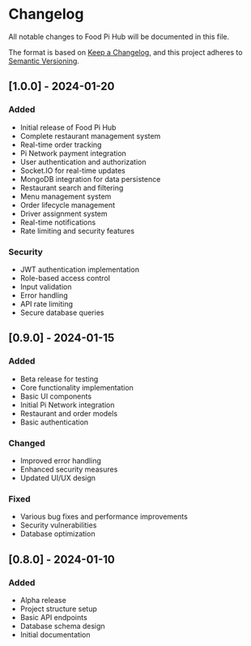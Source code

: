 # Changelog

All notable changes to Food Pi Hub will be documented in this file.

The format is based on [Keep a Changelog](https://keepachangelog.com/en/1.0.0/),
and this project adheres to [Semantic Versioning](https://semver.org/spec/v2.0.0.html).

## [1.0.0] - 2024-01-20

### Added
- Initial release of Food Pi Hub
- Complete restaurant management system
- Real-time order tracking
- Pi Network payment integration
- User authentication and authorization
- Socket.IO for real-time updates
- MongoDB integration for data persistence
- Restaurant search and filtering
- Menu management system
- Order lifecycle management
- Driver assignment system
- Real-time notifications
- Rate limiting and security features

### Security
- JWT authentication implementation
- Role-based access control
- Input validation
- Error handling
- API rate limiting
- Secure database queries

## [0.9.0] - 2024-01-15

### Added
- Beta release for testing
- Core functionality implementation
- Basic UI components
- Initial Pi Network integration
- Restaurant and order models
- Basic authentication

### Changed
- Improved error handling
- Enhanced security measures
- Updated UI/UX design

### Fixed
- Various bug fixes and performance improvements
- Security vulnerabilities
- Database optimization

## [0.8.0] - 2024-01-10

### Added
- Alpha release
- Project structure setup
- Basic API endpoints
- Database schema design
- Initial documentation
